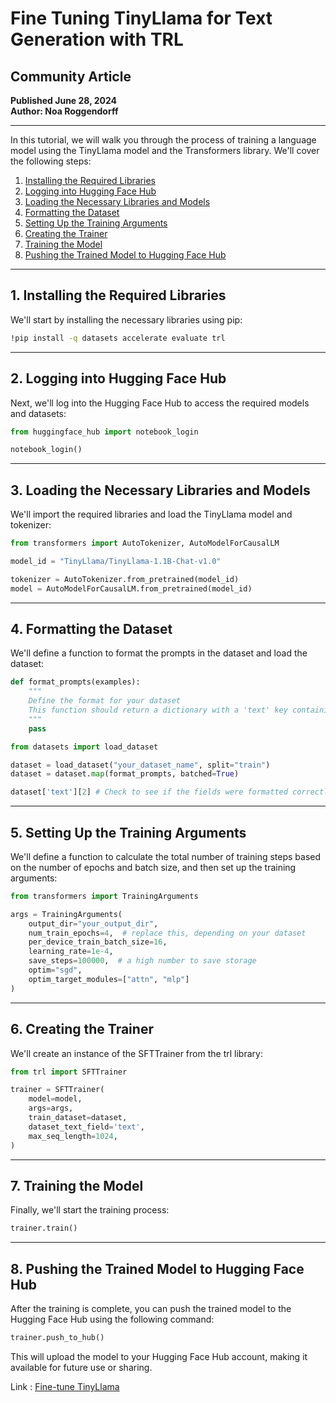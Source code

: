 # Fine Tuning TinyLlama for Text Generation with TRL

## Community Article
**Published June 28, 2024**  
**Author: Noa Roggendorff**

---

In this tutorial, we will walk you through the process of training a language model using the TinyLlama model and the Transformers library. We'll cover the following steps:

1. [Installing the Required Libraries](#installing-the-required-libraries)
2. [Logging into Hugging Face Hub](#logging-into-hugging-face-hub)
3. [Loading the Necessary Libraries and Models](#loading-the-necessary-libraries-and-models)
4. [Formatting the Dataset](#formatting-the-dataset)
5. [Setting Up the Training Arguments](#setting-up-the-training-arguments)
6. [Creating the Trainer](#creating-the-trainer)
7. [Training the Model](#training-the-model)
8. [Pushing the Trained Model to Hugging Face Hub](#pushing-the-trained-model-to-hugging-face-hub)

---

## 1. Installing the Required Libraries

We'll start by installing the necessary libraries using pip:

```bash
!pip install -q datasets accelerate evaluate trl
```

---

## 2. Logging into Hugging Face Hub

Next, we'll log into the Hugging Face Hub to access the required models and datasets:

```python
from huggingface_hub import notebook_login

notebook_login()
```

---

## 3. Loading the Necessary Libraries and Models

We'll import the required libraries and load the TinyLlama model and tokenizer:

```python
from transformers import AutoTokenizer, AutoModelForCausalLM

model_id = "TinyLlama/TinyLlama-1.1B-Chat-v1.0"

tokenizer = AutoTokenizer.from_pretrained(model_id)
model = AutoModelForCausalLM.from_pretrained(model_id)
```

---

## 4. Formatting the Dataset

We'll define a function to format the prompts in the dataset and load the dataset:

```python
def format_prompts(examples):
    """
    Define the format for your dataset
    This function should return a dictionary with a 'text' key containing the formatted prompts.
    """
    pass

from datasets import load_dataset

dataset = load_dataset("your_dataset_name", split="train")
dataset = dataset.map(format_prompts, batched=True)

dataset['text'][2] # Check to see if the fields were formatted correctly
```

---

## 5. Setting Up the Training Arguments

We'll define a function to calculate the total number of training steps based on the number of epochs and batch size, and then set up the training arguments:

```python
from transformers import TrainingArguments

args = TrainingArguments(
    output_dir="your_output_dir",
    num_train_epochs=4,  # replace this, depending on your dataset
    per_device_train_batch_size=16,
    learning_rate=1e-4,
    save_steps=100000,  # a high number to save storage
    optim="sgd",
    optim_target_modules=["attn", "mlp"]
)
```

---

## 6. Creating the Trainer

We'll create an instance of the SFTTrainer from the trl library:

```python
from trl import SFTTrainer

trainer = SFTTrainer(
    model=model,
    args=args,
    train_dataset=dataset,
    dataset_text_field='text',
    max_seq_length=1024,
)
```

---

## 7. Training the Model

Finally, we'll start the training process:

```python
trainer.train()
```

---

## 8. Pushing the Trained Model to Hugging Face Hub

After the training is complete, you can push the trained model to the Hugging Face Hub using the following command:

```python
trainer.push_to_hub()
```

This will upload the model to your Hugging Face Hub account, making it available for future use or sharing.

Link : [Fine-tune TinyLlama](https://huggingface.co/blog/nroggendorff/finetune-tinyllama)
